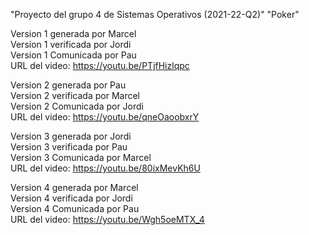 "Proyecto del grupo 4 de Sistemas Operativos (2021-22-Q2)" 
"Poker" 

Version 1 generada por Marcel   
Version 1 verificada por Jordi    
Version 1 Comunicada por Pau     
URL del video: https://youtu.be/PTjfHizlqpc      

Version 2 generada por Pau                 
Version 2 verificada por Marcel                
Version 2 Comunicada por Jordi                 
URL del video: https://youtu.be/qneOaoobxrY

Version 3 generada por Jordi                                    
Version 3 verificada por Pau                                 
Version 3 Comunicada por Marcel                         
URL del video: https://youtu.be/80ixMevKh6U                           

Version 4 generada por Marcel                                    
Version 4 verificada por Jordi                                 
Version 4 Comunicada por Pau                         
URL del video: https://youtu.be/Wgh5oeMTX_4             
